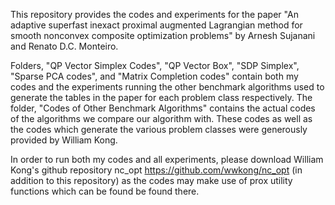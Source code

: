 This repository provides the codes and experiments for the paper "An adaptive superfast inexact proximal
augmented Lagrangian method for smooth nonconvex composite optimization problems" by Arnesh Sujanani and Renato D.C. Monteiro. 

Folders, "QP Vector Simplex Codes", "QP Vector Box", "SDP Simplex", "Sparse PCA codes", and "Matrix Completion codes" contain both my codes
and the experiments running the other benchmark algorithms used to generate the tables in the paper for each problem class respectively. The folder,
"Codes of Other Benchmark Algorithms" contains the actual codes of the algorithms we compare our algorithm with. These codes as well as the codes which generate the various problem classes were generously provided by William Kong.

In order to run both my codes and all experiments, please download William Kong's github repository nc_opt https://github.com/wwkong/nc_opt (in addition 
to this repository) as the codes may make use of prox utility functions which can be found be found there. 


